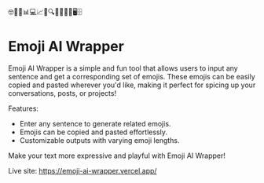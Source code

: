 🤓👨‍💻📊💻📈📡🔍📱💾📅🔧🖥️🗄️

# Emoji AI Wrapper
Emoji AI Wrapper is a simple and fun tool that allows users to input any sentence and get a corresponding set of emojis. These emojis can be easily copied and pasted wherever you'd like, making it perfect for spicing up your conversations, posts, or projects!

Features:
- Enter any sentence to generate related emojis.
- Emojis can be copied and pasted effortlessly.
- Customizable outputs with varying emoji lengths.

Make your text more expressive and playful with Emoji AI Wrapper!

Live site: https://emoji-ai-wrapper.vercel.app/
